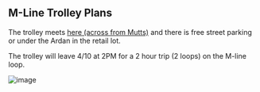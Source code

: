 ## M-Line Trolley Plans

The trolley meets [here (across from Mutts)](https://goo.gl/maps/NkVZvEdcCp8RrXoq9) and there is free street parking or under the Ardan in the retail lot.

The trolley will leave 4/10 at 2PM for a 2 hour trip (2 loops) on the M-line loop. 

![image](https://user-images.githubusercontent.com/24572765/111374247-e1548480-866a-11eb-885b-a46354ffe18e.png)
